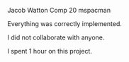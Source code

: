 Jacob Watton
Comp 20
mspacman

Everything was correctly implemented.

I did not collaborate with anyone.

I spent 1 hour on this project.

